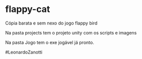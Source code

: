 # flappy-cat
Cópia barata e sem nexo do jogo flappy bird

Na pasta projects tem o projeto unity com os scripts e imagens

Na pasta Jogo tem o exe jogável já pronto.

#LeonardoZanotti
